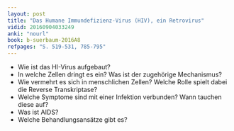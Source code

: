 ```yaml
---
layout: post
title: "Das Humane Immundefizienz-Virus (HIV), ein Retrovirus"
vidid: 20160904033249
anki: "nourl"
book: b-suerbaum-2016A8
refpages: "S. 519-531, 785-795"
---
```

- Wie ist das HI-Virus aufgebaut?
- In welche Zellen dringt es ein? Was ist der zugehörige Mechanismus?
- Wie vermehrt es sich in menschlichen Zellen? Welche Rolle spielt dabei die Reverse Transkriptase?
- Welche Symptome sind mit einer Infektion verbunden? Wann tauchen diese auf?
- Was ist AIDS?
- Welche Behandlungsansätze gibt es?
